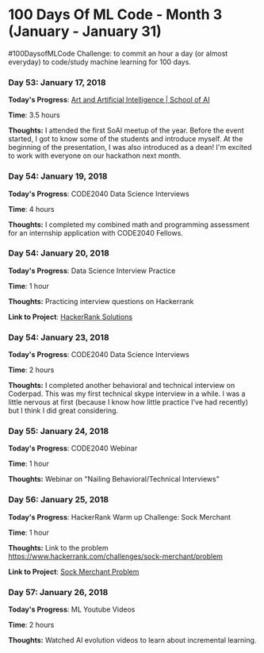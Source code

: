 # 100 Days Of ML Code - Month 3 (January  - January 31)
 #100DaysofMLCode Challenge: to commit an hour a day (or almost everyday) to code/study machine learning for 100 days.

### Day 53: January 17, 2018

**Today's Progress**: [Art and Artificial Intelligence | School of AI](https://www.meetup.com/san-francisco-school-of-ai/events/257387650/)

**Time**: 3.5 hours

**Thoughts:** I attended the first SoAI meetup of the year. Before the event started, I got to know some of the students and introduce myself. At the beginning of the presentation, I was also introduced as a dean! I'm excited to work with everyone on our hackathon next month.


### Day 54: January 19, 2018

**Today's Progress**: CODE2040 Data Science Interviews

**Time**: 4 hours

**Thoughts:** I completed my combined math and programming assessment for an internship application with CODE2040 Fellows.


### Day 54: January 20, 2018

**Today's Progress**: Data Science Interview Practice

**Time**: 1 hour

**Thoughts:** Practicing interview questions on Hackerrank

**Link to Project**: [HackerRank Solutions](https://github.com/carlymichele/Coding-Solutions/tree/master/HackerRank)


### Day 54: January 23, 2018

**Today's Progress**: CODE2040 Data Science Interviews

**Time**: 2 hours

**Thoughts:** I completed another behavioral and technical interview on Coderpad. This was my first technical skype interview in a while. I was a little nervous at first (because I know how little practice I've had recently) but I think I did great considering.


### Day 55: January 24, 2018

**Today's Progress**: CODE2040 Webinar

**Time**: 1 hour

**Thoughts:** Webinar on "Nailing Behavioral/Technical Interviews"


### Day 56: January 25, 2018

**Today's Progress**: HackerRank Warm up Challenge: Sock Merchant

**Time**: 1 hour

**Thoughts:** Link to the problem https://www.hackerrank.com/challenges/sock-merchant/problem

**Link to Project**: [Sock Merchant Problem](https://github.com/carlymichele/Coding-Solutions/blob/master/HackerRank/Sock-Merchant.py)


### Day 57: January 26, 2018

**Today's Progress**: ML Youtube Videos

**Time**: 2 hours

**Thoughts:** Watched AI evolution videos to learn about incremental learning.

<!--
### Day 58: January 27, 2018

**Today's Progress**: Dropbox Challenge

**Time**: 1.5 hours

**Thoughts:** Link to the problem https://www.hackerrank.com/challenges/sock-merchant/problem

**Link to Project**: [Sock Merchant Problem](https://github.com/carlymichele/Coding-Solutions/blob/master/HackerRank/Sock-Merchant.py) -->

